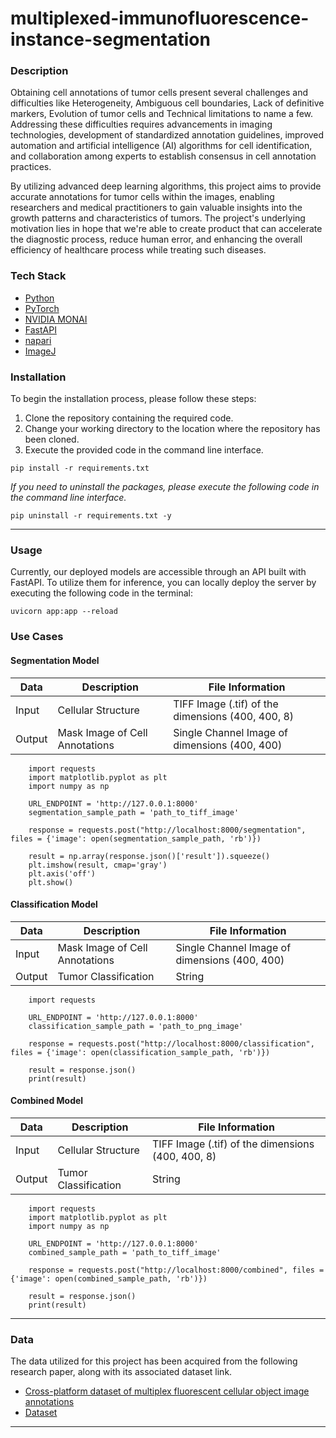 # multiplexed-immunofluorescence-instance-segmentation

### Description

Obtaining cell annotations of tumor cells present several challenges and difficulties like Heterogeneity, Ambiguous cell boundaries, Lack of definitive markers, Evolution of tumor cells and Technical limitations to name a few. Addressing these difficulties requires advancements in imaging technologies, development of standardized annotation guidelines, improved automation and artificial intelligence (AI) algorithms for cell identification, and collaboration among experts to establish consensus in cell annotation practices.

By utilizing advanced deep learning algorithms, this project aims to provide accurate annotations for tumor cells within the images, enabling researchers and medical practitioners to gain valuable insights into the growth patterns and characteristics of tumors. The project's underlying motivation lies in hope that we're able to create product that can accelerate the diagnostic process, reduce human error, and enhancing the overall efficiency of healthcare process while treating such diseases.

### Tech Stack

- [Python](https://www.python.org/)
- [PyTorch](https://pytorch.org/docs/stable/index.html)
- [NVIDIA MONAI](https://docs.monai.io/en/stable/)
- [FastAPI](https://fastapi.tiangolo.com/)
- [napari](https://napari.org/stable/)
- [ImageJ](https://imagej.net/ij/docs/index.html)

### Installation

To begin the installation process, please follow these steps:

1. Clone the repository containing the required code.
2. Change your working directory to the location where the repository has been cloned.
3. Execute the provided code in the command line interface.  
```
pip install -r requirements.txt
```  
*If you need to uninstall the packages, please execute the following code in the command line interface.*  
```
pip uninstall -r requirements.txt -y
```
---
### Usage
Currently, our deployed models are accessible through an API built with FastAPI. To utilize them for inference, you can locally deploy the server by executing the following code in the terminal:

```
uvicorn app:app --reload
```

### Use Cases

#### Segmentation Model  
| Data | Description | File Information |
| ----------- | ----------- | ----------- |
| Input | Cellular Structure | TIFF Image (.tif) of the dimensions (400, 400, 8) |
| Output | Mask Image of Cell Annotations | Single Channel Image of dimensions (400, 400) |
```
    import requests
    import matplotlib.pyplot as plt
    import numpy as np

    URL_ENDPOINT = 'http://127.0.0.1:8000'
    segmentation_sample_path = 'path_to_tiff_image'

    response = requests.post("http://localhost:8000/segmentation", files = {'image': open(segmentation_sample_path, 'rb')})

    result = np.array(response.json()['result']).squeeze()
    plt.imshow(result, cmap='gray')
    plt.axis('off')
    plt.show()
```

#### Classification Model  
| Data | Description | File Information |
| ----------- | ----------- | ----------- |
| Input | Mask Image of Cell Annotations | Single Channel Image of dimensions (400, 400) |
| Output | Tumor Classification | String |
```
    import requests

    URL_ENDPOINT = 'http://127.0.0.1:8000'
    classification_sample_path = 'path_to_png_image'

    response = requests.post("http://localhost:8000/classification", files = {'image': open(classification_sample_path, 'rb')})

    result = response.json()
    print(result)
```

#### Combined Model  
| Data | Description | File Information |
| ----------- | ----------- | ----------- |
| Input | Cellular Structure | TIFF Image (.tif) of the dimensions (400, 400, 8) |
| Output | Tumor Classification | String |
```
    import requests
    import matplotlib.pyplot as plt
    import numpy as np

    URL_ENDPOINT = 'http://127.0.0.1:8000'
    combined_sample_path = 'path_to_tiff_image'

    response = requests.post("http://localhost:8000/combined", files = {'image': open(combined_sample_path, 'rb')})

    result = response.json()
    print(result)
```
---
### Data

The data utilized for this project has been acquired from the following research paper, along with its associated dataset link.

- [Cross-platform dataset of multiplex fluorescent cellular object image annotations](https://www.nature.com/articles/s41597-023-02108-z)  
- [Dataset](https://www.synapse.org/#!Synapse:syn27624812/files/)  
---